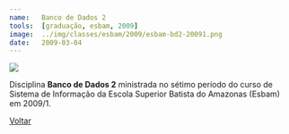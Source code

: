 ```yaml
---
name:  	Banco de Dados 2
tools: 	[graduação, esbam, 2009]
image: 	../img/classes/esbam/2009/esbam-bd2-20091.png
date: 	2009-03-04
---
```


![](../img/classes/esbam/2009/esbam-bd2-20091.png)

Disciplina **Banco de Dados 2** ministrada no sétimo período do curso de Sistema de Informação da Escola Superior Batista do Amazonas (Esbam) em 2009/1.

<p class="text-center">
	<a class="btn btn-outline-primary mt-1" href="{{ site.baseurl }}/classes/">Voltar</a>
</p>